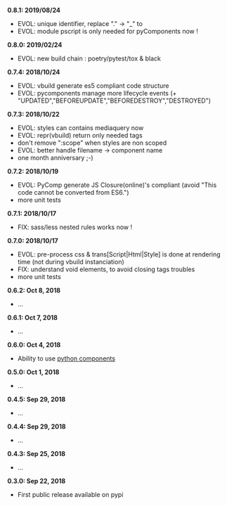 **0.8.1: 2019/08/24**
- EVOL: unique identifier, replace "." -> "_" to
- EVOL: module pscript is only needed for pyComponents now !

**0.8.0: 2019/02/24**
- EVOL: new build chain : poetry/pytest/tox & black

**0.7.4: 2018/10/24**
- EVOL: vbuild generate es5 compliant code structure
- EVOL: pycomponents manage more lifecycle events (+ "UPDATED","BEFOREUPDATE","BEFOREDESTROY","DESTROYED")

**0.7.3: 2018/10/22**
- EVOL: styles can contains mediaquery now
- EVOL: repr(vbuild) return only needed tags
- don't remove ":scope" when styles are non scoped
- EVOL: better handle filename -> component name
- one month anniversary ;-)

**0.7.2: 2018/10/19**
- EVOL: PyComp generate JS Closure(online)'s compliant (avoid "This code cannot be converted from ES6.")
- more unit tests

**0.7.1: 2018/10/17**
- FIX: sass/less nested rules works now !

**0.7.0: 2018/10/17**
- EVOL: pre-process css & trans[Script|Html|Style] is done at rendering time
    (not during vbuild instanciation)
- FIX: understand void elements, to avoid closing tags troubles
- more unit tests

**0.6.2: Oct 8, 2018**
- ...

**0.6.1: Oct 7, 2018**
- ...

**0.6.0: Oct 4, 2018**
- Ability to use [python components](https://github.com/manatlan/vbuild/blob/master/doc/PyComponent.md)

**0.5.0: Oct 1, 2018**
- ...

**0.4.5: Sep 29, 2018**
- ...

**0.4.4: Sep 29, 2018**
- ...

**0.4.3: Sep 25, 2018**
- ...

**0.3.0: Sep 22, 2018**
- First public release available on pypi
